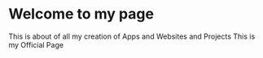 # Welcome to my page 
This is about of all my creation of Apps and Websites and Projects
This is my Official Page 
